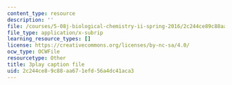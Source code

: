 ```yaml
---
content_type: resource
description: ''
file: /courses/5-08j-biological-chemistry-ii-spring-2016/2c244ce89c88aa671efd56a4dc41aca3_jrCjdjLTQKk.srt
file_type: application/x-subrip
learning_resource_types: []
license: https://creativecommons.org/licenses/by-nc-sa/4.0/
ocw_type: OCWFile
resourcetype: Other
title: 3play caption file
uid: 2c244ce8-9c88-aa67-1efd-56a4dc41aca3
---
```

